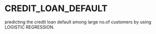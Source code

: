 # CREDIT_LOAN_DEFAULT
predicting the credit loan default among large no.of customers by using LOGISTIC REGRESSION.
